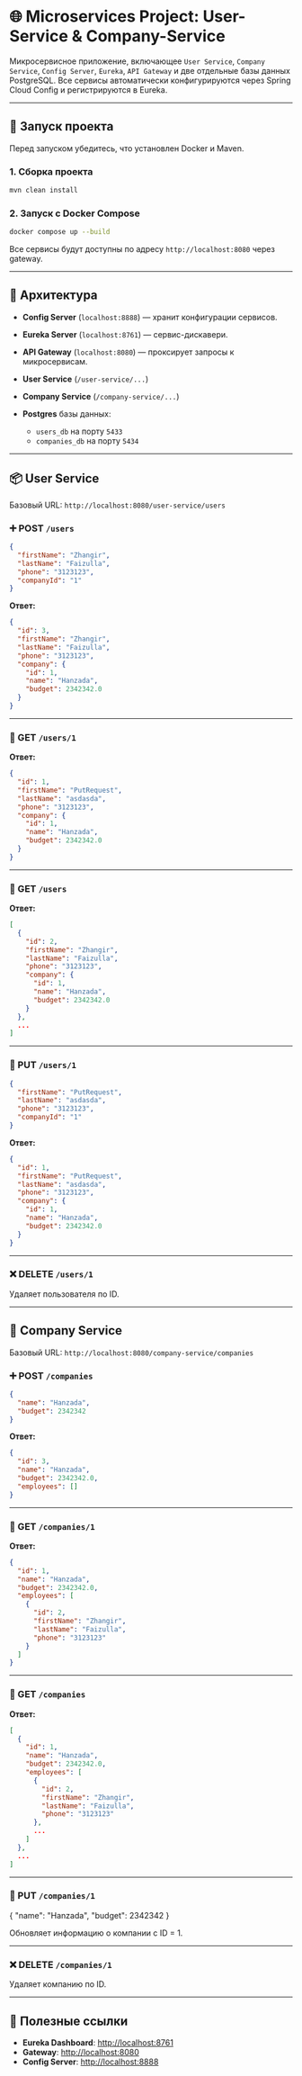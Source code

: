 # 🌐 Microservices Project: User-Service & Company-Service

Микросервисное приложение, включающее `User Service`, `Company Service`, `Config Server`, `Eureka`, `API Gateway` и две отдельные базы данных PostgreSQL. Все сервисы автоматически конфигурируются через Spring Cloud Config и регистрируются в Eureka.

---

## 🚀 Запуск проекта

Перед запуском убедитесь, что установлен Docker и Maven.

### 1. Сборка проекта

```bash
mvn clean install
```

### 2. Запуск с Docker Compose

```bash
docker compose up --build
```

Все сервисы будут доступны по адресу `http://localhost:8080` через gateway.

---

## 🧭 Архитектура

* **Config Server** (`localhost:8888`) — хранит конфигурации сервисов.
* **Eureka Server** (`localhost:8761`) — сервис-дискавери.
* **API Gateway** (`localhost:8080`) — проксирует запросы к микросервисам.
* **User Service** (`/user-service/...`)
* **Company Service** (`/company-service/...`)
* **Postgres** базы данных:

  * `users_db` на порту `5433`
  * `companies_db` на порту `5434`

---

## 📦 User Service

Базовый URL: `http://localhost:8080/user-service/users`

### ➕ POST `/users`

```json
{
  "firstName": "Zhangir",
  "lastName": "Faizulla",
  "phone": "3123123",
  "companyId": "1"
}
```

**Ответ:**

```json
{
  "id": 3,
  "firstName": "Zhangir",
  "lastName": "Faizulla",
  "phone": "3123123",
  "company": {
    "id": 1,
    "name": "Hanzada",
    "budget": 2342342.0
  }
}
```

---

### 📄 GET `/users/1`

**Ответ:**

```json
{
  "id": 1,
  "firstName": "PutRequest",
  "lastName": "asdasda",
  "phone": "3123123",
  "company": {
    "id": 1,
    "name": "Hanzada",
    "budget": 2342342.0
  }
}
```

---

### 📄 GET `/users`

**Ответ:**

```json
[
  {
    "id": 2,
    "firstName": "Zhangir",
    "lastName": "Faizulla",
    "phone": "3123123",
    "company": {
      "id": 1,
      "name": "Hanzada",
      "budget": 2342342.0
    }
  },
  ...
]
```

---

### 🔄 PUT `/users/1`

```json
{
  "firstName": "PutRequest",
  "lastName": "asdasda",
  "phone": "3123123",
  "companyId": "1"
}
```

**Ответ:**

```json
{
  "id": 1,
  "firstName": "PutRequest",
  "lastName": "asdasda",
  "phone": "3123123",
  "company": {
    "id": 1,
    "name": "Hanzada",
    "budget": 2342342.0
  }
}
```

---

### ❌ DELETE `/users/1`

Удаляет пользователя по ID.

---

## 🏢 Company Service

Базовый URL: `http://localhost:8080/company-service/companies`

### ➕ POST `/companies`

```json
{
  "name": "Hanzada",
  "budget": 2342342
}
```

**Ответ:**

```json
{
  "id": 3,
  "name": "Hanzada",
  "budget": 2342342.0,
  "employees": []
}
```

---

### 📄 GET `/companies/1`

**Ответ:**

```json
{
  "id": 1,
  "name": "Hanzada",
  "budget": 2342342.0,
  "employees": [
    {
      "id": 2,
      "firstName": "Zhangir",
      "lastName": "Faizulla",
      "phone": "3123123"
    }
  ]
}
```

---

### 📄 GET `/companies`

**Ответ:**

```json
[
  {
    "id": 1,
    "name": "Hanzada",
    "budget": 2342342.0,
    "employees": [
      {
        "id": 2,
        "firstName": "Zhangir",
        "lastName": "Faizulla",
        "phone": "3123123"
      },
      ...
    ]
  },
  ...
]
```

---

### 🔄 PUT `/companies/1`

{
  "name": "Hanzada",
  "budget": 2342342
}

Обновляет информацию о компании с ID = 1.

---

### ❌ DELETE `/companies/1`

Удаляет компанию по ID.

---

## 📎 Полезные ссылки

* **Eureka Dashboard**: [http://localhost:8761](http://localhost:8761)
* **Gateway**: [http://localhost:8080](http://localhost:8080)
* **Config Server**: [http://localhost:8888](http://localhost:8888)

